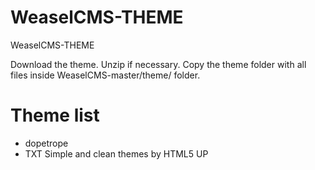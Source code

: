 # WeaselCMS-THEME
WeaselCMS-THEME

Download the theme.
Unzip if necessary.
Copy the theme folder with all files inside WeaselCMS-master/theme/ folder.


# Theme list
- dopetrope
- TXT
Simple and clean themes  by HTML5 UP





